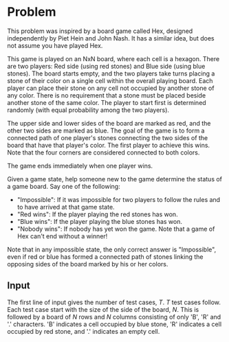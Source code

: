 # Problem

This problem was inspired by a board game called Hex, designed independently by Piet Hein and John Nash. It has a similar idea, but does not assume you have played Hex.

This game is played on an NxN board, where each cell is a hexagon. There are two players: Red side (using red stones) and Blue side (using blue stones). The board starts empty, and the two players take turns placing a stone of their color on a single cell within the overall playing board. Each player can place their stone on any cell not occupied by another stone of any color. There is no requirement that a stone must be placed beside another stone of the same color. The player to start first is determined randomly (with equal probability among the two players).

The upper side and lower sides of the board are marked as red, and the other two sides are marked as blue. The goal of the game is to form a connected path of one player's stones connecting the two sides of the board that have that player's color. The first player to achieve this wins. Note that the four corners are considered connected to both colors.

The game ends immediately when one player wins.

Given a game state, help someone new to the game determine the status of a game board. Say one of the following:

- "Impossible": If it was impossible for two players to follow the rules and to have arrived at that game state.
- "Red wins": If the player playing the red stones has won.
- "Blue wins": If the player playing the blue stones has won.
- "Nobody wins": If nobody has yet won the game. Note that a game of Hex can't end without a winner!

Note that in any impossible state, the only correct answer is "Impossible", even if red or blue has formed a connected path of stones linking the opposing sides of the board marked by his or her colors.

## Input

The first line of input gives the number of test cases, $T$. $T$ test cases follow. Each test case start with the size of the side of the board, $N$. This is followed by a board of $N$ rows and $N$ columns consisting of only 'B', 'R' and '.' characters. 'B' indicates a cell occupied by blue stone, 'R' indicates a cell occupied by red stone, and '.' indicates an empty cell.
